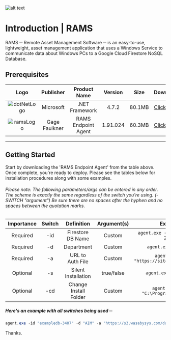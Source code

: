 ![alt text](https://s3.wasabisys.com/datamanagement/Downloads/Pictures/Logos/cloud-checked-64.png "RAMS")

Introduction | RAMS
======
RAMS ─ Remote Asset Management Software ─ is an easy-to-use, lightweight, asset management application that uses a Windows Service to communicate data about Windows PCs to a Google Cloud Firestore NoSQL Database.

Prerequisites
------
|                                                    Logo                                                    |   Publisher   |     Product Name    |  Version |  Size  |                                                            Download                                                           |
|:----------------------------------------------------------------------------------------------------------:|:-------------:|:-------------------:|:--------:|:------:|:-----------------------------------------------------------------------------------------------------------------------------:|
| ![dotNetLogo](https://s3.wasabisys.com/datamanagement/Downloads/Pictures/Logos/dotNet32.png "dotNet Logo") |   Microsoft   |    .NET Framework   |   4.7.2  | 80.1MB | [Click Here](https://s3.wasabisys.com/datamanagement/Downloads/Applications/Microsoft/NDP472-KB4054530-x86-x64-AllOS-ENU.exe) |
| ![ramsLogo](https://s3.wasabisys.com/datamanagement/Downloads/Pictures/Logos/bluelock-32.png "RAMS Logo")  | Gage Faulkner | RAMS Endpoint Agent | 1.91.024 | 60.3MB | [Click Here](https://s3.wasabysys.com/datamanagement/Downloads/Applications/file.txt)                                         |
***

Getting Started
------
Start by downloading the 'RAMS Endpoint Agent' from the table above. Once complete, you're ready to deploy. Please see the tables below for installation procedures along with some examples.

###### Please note: The following parameters/args can be entered in any order. The scheme is exactly the same regardless of the switch you're using. (-SWITCH "argument") Be sure there are no spaces after the hyphen and no spaces between the quotation marks.

| Importance | Switch |                              Definition                              | Argument(s) |                               Example                              |
|:----------:|:------:|:--------------------------------------------------------------------:|:-----------:|:------------------------------------------------------------------:|
|  Required  |   -id  |      Firestore DB Name      |    Custom   |                  `agent.exe -id "exampledb-2370"`                  |
|  Required  |   -d   |  Department  |    Custom   |                        `agent.exe -d "AIM"`                        |
|  Required  |   -a   |       URL to Auth File      |    Custom   | `agent.exe -a "https://site.com/Auth.json"` |
|  Optional  |   -s   | Silent Installation |  true/false |                        `agent.exe -s "true"`                       |
|  Optional  |   -cd  |   Change Install Folder   |    Custom   |               `agent.exe -cid "C:\ProgramData\RAMS\"`              |

##### Here's an example with all switches being used ─
```powershell
agent.exe -id "exampledb-3407" -d "AIM" -a "https://s3.wasabysys.com/data/auth/agentAuth.json" -s "true" -cd "C:\ProgramData\RAMS\"
```
Thanks.
